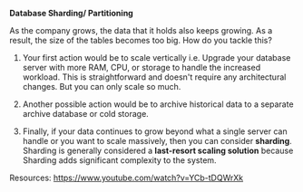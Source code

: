 **Database Sharding/ Partitioning**

As the company grows, the data that it holds also keeps growing. As a result, the size of the tables becomes too big. How do you tackle this?

1. Your first action would be to scale vertically i.e. Upgrade your database server with more RAM, CPU, or storage to handle the increased workload. This is straightforward and doesn't require any architectural changes. But you can only scale so much.

2. Another possible action would be to archive historical data to a separate archive database or cold storage.

3. Finally, if your data continues to grow beyond what a single server can handle or you want to scale massively, then you can consider **sharding**. Sharding is generally considered a **last-resort scaling solution** because Sharding adds significant complexity to the system.


    
Resources: https://www.youtube.com/watch?v=YCb-tDQWrXk

